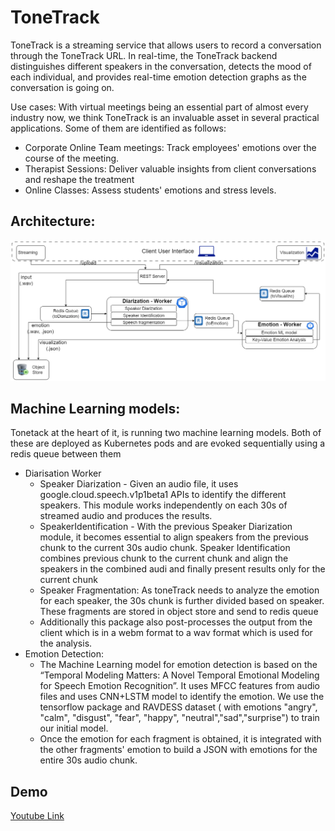 # ToneTrack
ToneTrack is a streaming service that allows users to record a conversation through the ToneTrack URL. In real-time, the ToneTrack backend distinguishes different speakers in the conversation, detects the mood of each individual, and provides real-time emotion detection graphs as the conversation is going on.

Use cases:
With virtual meetings being an essential part of almost every industry now, we think ToneTrack is an invaluable asset in several practical applications. Some of them are identified as follows:
* Corporate Online Team meetings: Track employees' emotions over the course of the meeting.
* Therapist Sessions: Deliver valuable insights from client conversations and reshape the treatment
* Online Classes: Assess students' emotions and stress levels.


## Architecture:
![ToneTrack](https://github.com/akshitjohry/toneTrack/blob/main/ToneTrack.png)


## Machine Learning models:
Tonetack at the heart of it, is running two machine learning models. Both of these are deployed as Kubernetes pods and are evoked sequentially using a redis queue between them
* Diarisation Worker
  - Speaker Diarization - Given an audio file, it uses google.cloud.speech.v1p1beta1 APIs to identify the different speakers. This module works independently on each 30s of streamed audio and produces the results.
  - SpeakerIdentification - With the previous Speaker Diarization module, it becomes essential to align speakers from the previous chunk to the current 30s audio chunk. Speaker Identification combines previous chunk to the current chunk and align the speakers in the combined audi and finally present results only for the current chunk
  - Speaker Fragmentation: As toneTrack needs to analyze the emotion for each speaker, the 30s chunk is further divided based on speaker. These fragments are  stored in object store and send to redis queue
  - Additionally this package also post-processes the output from the client which is in a webm format to a wav format which is used for the analysis.
* Emotion Detection:
  - The Machine Learning model for emotion detection is based on the “Temporal Modeling Matters: A Novel Temporal Emotional Modeling for Speech Emotion Recognition”. It uses MFCC features from audio files and uses CNN+LSTM model to identify the emotion. We use the tensorflow package and RAVDESS dataset ( with emotions "angry", "calm", "disgust", "fear", "happy", "neutral","sad","surprise") to train our initial model.
  - Once the emotion for each fragment is obtained, it is integrated with the other fragments' emotion to build a JSON with emotions for the entire 30s audio chunk.


## Demo
[Youtube Link](https://www.youtube.com/watch?v=MzwhJxGk8jE)
